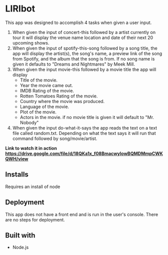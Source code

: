 # LIRIbot

This app was designed to accomplish 4 tasks when given a user input.

1. When given the input of concert-this followed by a artist currently on tour it will display the venue name location and date of their next 20 upcoming shows.
1. When given the input of spotify-this-song followed by a song title, the app will display the artist(s), the song's name, a preview link of the song from Spotify, and the album that the song is from.
If no song name is given it defaults to "Dreams and Nightmares" by Meek Mill.
1. When given the input movie-this followed by a movie title the app will display 
    * Title of the movie.
    * Year the movie came out.
    * IMDB Rating of the movie.
    * Rotten Tomatoes Rating of the movie.
    * Country where the movie was produced.
    * Language of the movie.
    * Plot of the movie.
    * Actors in the movie.
if no movie title is given it will default to "Mr. Nobody"
1. When given the input do-what-it-says the app reads the text on a text file called random.txt. Depending on what the text says it will run that command followed by song/movie/artist. 



**Link to watch it in action** **https://drive.google.com/file/d/18QKa1x_f08BmacwylowBQMDMmpCWKQWH/view**

## Installs
Requires an install of node

## Deployment
This app does not have a front end and is run in the user's console. There are no steps for deployment.

## Built with 
* Node.js